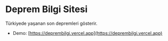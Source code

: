 # Deprem Bilgi Sitesi
Türkiyede yaşanan son depremleri gösterir.

- Demo: [https://deprembilgi.vercel.app](https://deprembilgi.vercel.app)